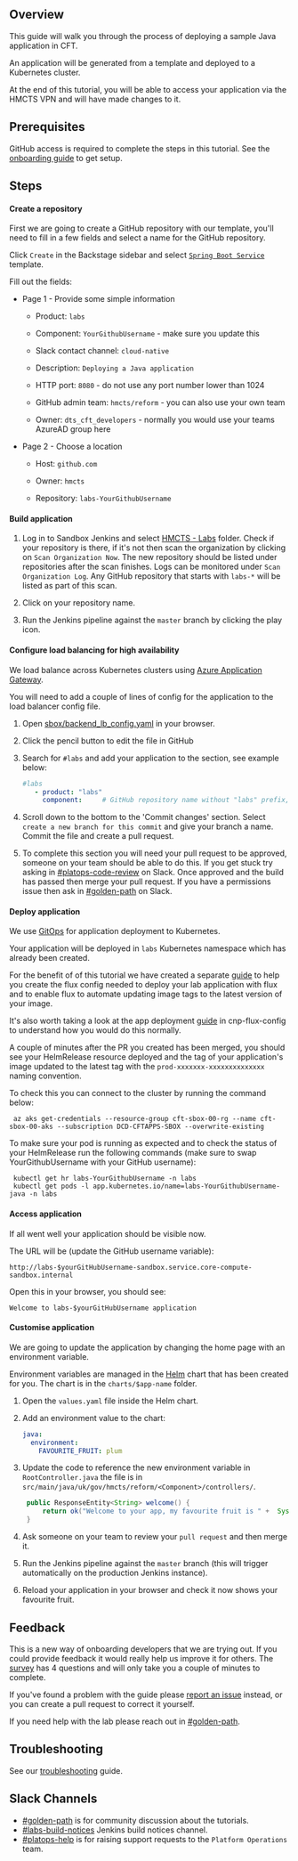 ## Overview

This guide will walk you through the process of deploying a sample Java application in CFT.

An application will be generated from a template and deployed to a Kubernetes cluster.

At the end of this tutorial, you will be able to access your application via the HMCTS VPN and will have made changes to it.

## Prerequisites

GitHub access is required to complete the steps in this tutorial. See the [onboarding guide](https://hmcts.github.io/onboarding/team/github.html#github) to get setup.


## Steps

#### Create a repository

First we are going to create a GitHub repository with our template, you'll need to fill in a few fields and select a name for the GitHub repository.

Click `Create` in the Backstage sidebar and select [`Spring Boot Service`](https://backstage.platform.hmcts.net/create) template. 

   Fill out the fields:
   
   
- Page 1 - Provide some simple information
   - Product:                       `labs`
      
   - Component:                     `YourGithubUsername` - make sure you update this

   - Slack contact channel:         `cloud-native`
      
   - Description:                   `Deploying a Java application`

   - HTTP port:                     `8080` - do not use any port number lower than 1024

   - GitHub admin team:             `hmcts/reform` - you can also use your own team

   - Owner:                         `dts_cft_developers` - normally you would use your teams AzureAD group here
    
- Page 2 - Choose a location
   - Host:                          `github.com`
   
   - Owner:                         `hmcts`
   
   - Repository:                    `labs-YourGithubUsername`
 

#### Build application

1. Log in to Sandbox Jenkins and select [HMCTS - Labs](https://sandbox-build.platform.hmcts.net/job/HMCTS_Sandbox_LABS/) folder. Check if your repository is there, if it's not then scan the organization by clicking on `Scan Organization Now`.
The new repository should be listed under repositories after the scan finishes.
Logs can be monitored under `Scan Organization Log`.
Any GitHub repository that starts with `labs-*` will be listed as part of this scan.

1. Click on your repository name.

1. Run the Jenkins pipeline against the `master` branch by clicking the play icon.

#### Configure load balancing for high availability

We load balance across Kubernetes clusters using [Azure Application Gateway](https://docs.microsoft.com/en-us/azure/application-gateway/overview). 

You will need to add a couple of lines of config for the application to the load balancer config file.

1. Open [sbox/backend_lb_config.yaml](https://github.com/hmcts/azure-platform-terraform/blob/master/environments/sbox/backend_lb_config.yaml) in your browser.
1. Click the pencil button to edit the file in GitHub
1. Search for `#labs` and add your application to the section, see example below:

   ```yaml
   #labs
      - product: "labs"
        component:     # GitHub repository name without "labs" prefix, e.g. `YourGithubUsername`
   ```

1. Scroll down to the bottom to the 'Commit changes' section. Select `create a new branch for this commit` and give your branch a name. Commit the file and create a pull request.


1. To complete this section you will need your pull request to be approved, someone on your team should be able to do this.
If you get stuck try asking in [#platops-code-review](https://hmcts-reform.slack.com/app_redirect?channel=golden-path) on Slack.
Once approved and the build has passed then merge your pull request.
If you have a permissions issue then ask in [#golden-path](https://hmcts-reform.slack.com/app_redirect?channel=golden-path) on Slack.
     
#### Deploy application

We use [GitOps](https://www.weave.works/technologies/gitops/) for application deployment to Kubernetes.

Your application will be deployed in `labs` Kubernetes namespace which has already been created.

For the benefit of of this tutorial we have created a separate [guide](https://github.com/hmcts/cnp-flux-config/blob/master/labs/README.md#creating-the-flux-config-for-your-lab-application) to help you create the flux config needed to deploy your lab application with flux and to enable flux to automate updating image tags to the latest version of your image.

It's also worth taking a look at the app deployment [guide](https://github.com/hmcts/cnp-flux-config/blob/master/docs/app-deployment-v2.md#application) in cnp-flux-config to understand how you would do this normally.

A couple of minutes after the PR you created has been merged, you should see your HelmRelease resource deployed and the tag of your application's image updated to the latest tag with the `prod-xxxxxxx-xxxxxxxxxxxxxx` naming convention.

To check this you can connect to the cluster by running the command below:

```command
 az aks get-credentials --resource-group cft-sbox-00-rg --name cft-sbox-00-aks --subscription DCD-CFTAPPS-SBOX --overwrite-existing
```

To make sure your pod is running as expected and to check the status of your HelmRelease run the following commands (make sure to swap YourGithubUsername with your GitHub username):

```command
 kubectl get hr labs-YourGithubUsername -n labs
 kubectl get pods -l app.kubernetes.io/name=labs-YourGithubUsername-java -n labs
```

#### Access application

If all went well your application should be visible now.

The URL will be (update the GitHub username variable):

   ```
   http://labs-$yourGitHubUsername-sandbox.service.core-compute-sandbox.internal 
   ```  
Open this in your browser, you should see:

```
Welcome to labs-$yourGitHubUsername application
```

#### Customise application

We are going to update the application by changing the home page with an environment variable.

Environment variables are managed in the [Helm](https://helm.sh) chart that has been created for you.
The chart is in the `charts/$app-name` folder.

1. Open the `values.yaml` file inside the Helm chart.  

1. Add an environment value to the chart: 
 
   ```yaml
   java:
     environment:
       FAVOURITE_FRUIT: plum
   ```
1. Update the code to reference the new environment variable in `RootController.java` the file is in `src/main/java/uk/gov/hmcts/reform/<Component>/controllers/`.

   ```java
    public ResponseEntity<String> welcome() {
        return ok("Welcome to your app, my favourite fruit is " +  System.getenv("FAVOURITE_FRUIT"));
    }
   ```
1. Ask someone on your team to review your `pull request` and then merge it.

1. Run the Jenkins pipeline against the `master` branch (this will trigger automatically on the production Jenkins instance).

1. Reload your application in your browser and check it now shows your favourite fruit.

## Feedback

[comment]: <> (As of December 2021)
This is a new way of onboarding developers that we are trying out.
If you could provide feedback it would really help us improve it for others.
The [survey](https://forms.office.com/r/P2YbcLVAr4) has 4 questions and will only take you a couple of minutes to complete.

If you've found a problem with the guide please [report an issue](https://github.com/hmcts/golden-path-java/issues) instead, or you can create a pull request to correct it yourself.

If you need help with the lab please reach out in [#golden-path](https://hmcts-reform.slack.com/app_redirect?channel=golden-path).

## Troubleshooting

See our [troubleshooting](https://hmcts.github.io/ways-of-working/troubleshooting/#troubleshooting-issues) guide.
        

## Slack Channels

- [#golden-path](https://hmcts-reform.slack.com/app_redirect?channel=golden-path) is for community discussion about the tutorials.
- [#labs-build-notices](https://hmcts-reform.slack.com/app_redirect?channel=labs-build-notices) Jenkins build notices channel.
- [#platops-help](https://hmcts-reform.slack.com/app_redirect?channel=platops-help) is for raising support requests to the `Platform Operations` team.
